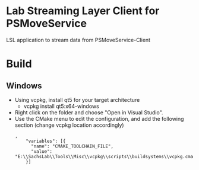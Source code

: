# Lab Streaming Layer Client for PSMoveService
LSL application to stream data from PSMoveService-Client

# Build

## Windows

* Using vcpkg, install qt5 for your target architecture
    * vcpkg install qt5:x64-windows
* Right click on the folder and choose "Open in Visual Studio".
* Use the CMake menu to edit the configuration, and add the following section (change vcpkg location accordingly)
    ```
    ,
        "variables": [{
          "name": "CMAKE_TOOLCHAIN_FILE",
          "value": "E:\\SachsLab\\Tools\\Misc\\vcpkg\\scripts\\buildsystems\\vcpkg.cmake"
        }]
    ```